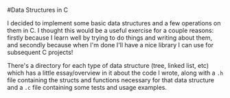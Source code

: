 #Data Structures in C

I decided to implement some basic data structures and a few operations on
them in C. I thought this would be a useful exercise for a couple reasons:
firstly because I learn well by trying to do things and writing about
them, and secondly because when I'm done I'll have a nice library I can
use for subsequent C projects!

There's a directory for each type of data structure (tree, linked list,
etc) which has a little essay/overview in it about the code I wrote, along
with a `.h` file containing the structs and functions necessary for that
data structure and a `.c` file containing some tests and usage examples.

